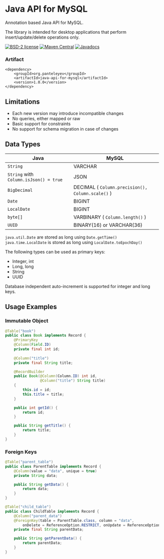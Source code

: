 # Java API for MySQL

Annotation based Java API for MySQL.

The library is intended for desktop applications that perform insert/update/delete operations only. 

[![BSD-2 license](https://img.shields.io/badge/License-BSD--2-informational.svg)](LICENSE)
[![Maven Central](https://maven-badges.herokuapp.com/maven-central/org.panteleyev/java-api-for-mysql/badge.svg)](https://maven-badges.herokuapp.com/maven-central/org.panteleyev/java-api-for-mysql/)
[![Javadocs](http://www.javadoc.io/badge/org.panteleyev/java-api-for-mysql.svg)](http://www.javadoc.io/doc/org.panteleyev/java-api-for-mysql)

### Artifact

```
<dependency>
    <groupId>org.panteleyev</groupId>
    <artifactId>java-api-for-mysql</artifactId>
    <version>1.0.0</version>
</dependency>
```

## Limitations

* Each new version may introduce incompatible changes
* No queries, either mapped or raw
* Basic support for constraints
* No support for schema migration in case of changes

## Data Types

Java | MySQL
-----|-------
```String```|VARCHAR
```String``` with ```Column.isJson() = true```|JSON
```BigDecimal```|DECIMAL ( ```Column.precision(), Column.scale()``` )
```Date```|BIGINT
```LocalDate```|BIGINT
```byte[]```|VARBINARY ( ```Column.length()``` )
```UUID```|BINARY(16) or VARCHAR(36)

```java.util.Date``` are stored as long using ```Date.getTime()```
```java.time.LocalDate``` is stored as long using ```LocalDate.toEpochDay()```

The following types can be used as primary keys:
* Integer, int
* Long, long
* String
* UUID

Database independent auto-increment is supported for integer and long keys.

## Usage Examples

### Immutable Object

```java
@Table("book")
public class Book implements Record {
    @PrimaryKey
    @Column(Field.ID)
    private final int id;
    
    @Column("title")
    private final String title;

    @RecordBuilder
    public Book(@Column(Column.ID) int id, 
                @Column("title") String title) 
    {
        this.id = id;
        this.title = title;
    }

    public int getId() {
        return id;
    }

    public String getTitle() {
        return title;
    }
}
```

### Foreign Keys

```java
@Table("parent_table")
public class ParentTable implements Record {
    @Column(value = "data", unique = true)
    private String data;

    public String getData() {
        return data;
    }
}

@Table("child_table")
public class ChildTable implements Record {
    @Column("parent_data")
    @ForeignKey(table = ParentTable.class, column = "data",
        onDelete = ReferenceOption.RESTRICT, onUpdate = ReferenceOption.CASCADE)
    private final String parentData;

    public String getParentData() {
        return parentData;
    }
}
```
